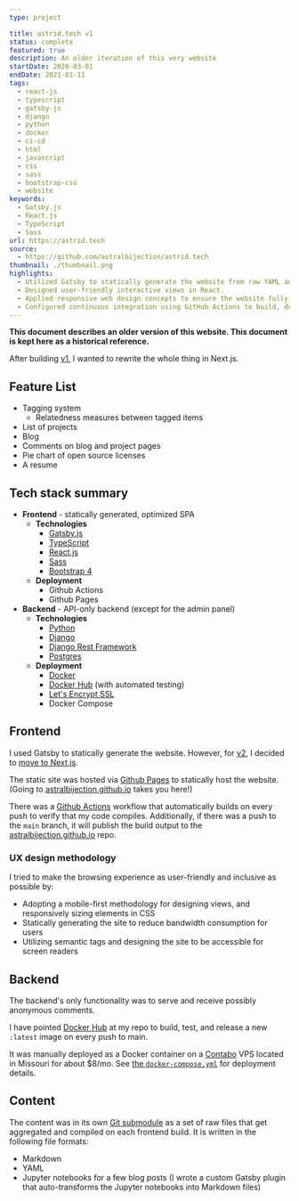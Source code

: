 ```yaml
---
type: project

title: astrid.tech v1
status: complete
featured: true
description: An older iteration of this very website
startDate: 2020-03-01
endDate: 2021-01-11
tags:
  - react-js
  - typescript
  - gatsby-js
  - django
  - python
  - docker
  - ci-cd
  - html
  - javascript
  - css
  - sass
  - bootstrap-css
  - website
keywords:
  - Gatsby.js
  - React.js
  - TypeScript
  - Sass
url: https://astrid.tech
source:
  - https://github.com/astralbijection/astrid.tech
thumbnail: ./thumbnail.png
highlights:
  - Utilized Gatsby to statically generate the website from raw YAML and Markdown files.
  - Designed user-friendly interactive views in React.
  - Applied responsive web design concepts to ensure the website fully takes advantage of mobile, tablet, and desktop.
  - Configured continuous integration using GitHub Actions to build, deploy, and publish the website.
---
```


**This document describes an older version of this website. This document is kept here as a historical reference.**

After building [v1](https://astrid.tech/projects/astrid-tech-v1), I wanted to rewrite the whole thing in Next.js.

## Feature List

- Tagging system
  - Relatedness measures between tagged items
- List of projects
- Blog
- Comments on blog and project pages
- Pie chart of open source licenses
- A resume

## Tech stack summary

- **Frontend** - statically generated, optimized SPA
  - **Technologies**
    - [Gatsby.js](https://www.gatsbyjs.com/)
    - [TypeScript](https://www.typescriptlang.org/)
    - [React.js](https://reactjs.org/)
    - [Sass](https://sass-lang.com/)
    - [Bootstrap 4](https://getbootstrap.com/)
  - **Deployment**
    - Github Actions
    - Github Pages
- **Backend** - API-only backend (except for the admin panel)
  - **Technologies**
    - [Python](https://www.python.org/)
    - [Django](https://www.djangoproject.com/)
    - [Django Rest Framework](https://www.django-rest-framework.org/)
    - [Postgres](https://www.postgresql.org/)
  - **Deployment**
    - [Docker](https://www.docker.com/)
    - [Docker Hub](https://hub.docker.com/) (with automated testing)
    - [Let's Encrypt SSL](https://letsencrypt.org/)
    - Docker Compose

## Frontend

I used Gatsby to statically generate the website. However, for [v2](https://astrid.tech/projects/astrid-tech), I decided to [move to Next.js](https://astrid.tech/2020/12/20/backend#replacing-gatsby).

The static site was hosted via [Github Pages](https://github.com/astralbijection/astrid.tech) to statically host the website. (Going to [astralbijection.github.io](https://astralbijection.github.io) takes you here!)

There was a [Github Actions](https://github.com/astralbijection/astrid.tech/actions) workflow that automatically builds on every push to verify that my code compiles. Additionally, if there was a push to the `main` branch, it will publish the build output to the [astralbijection.github.io](https://github.com/astralbijection/astralbijection.github.io) repo.

### UX design methodology

I tried to make the browsing experience as user-friendly and inclusive as possible by:

- Adopting a mobile-first methodology for designing views, and responsively sizing elements in CSS
- Statically generating the site to reduce bandwidth consumption for users
- Utilizing semantic tags and designing the site to be accessible for screen readers

## Backend

The backend's only functionality was to serve and receive possibly anonymous comments.

I have pointed [Docker Hub](https://hub.docker.com/repository/docker/astridyu/astrid_tech_api) at my repo to build, test, and release a new `:latest` image on every push to main.

It was manually deployed as a Docker container on a [Contabo](https://contabo.com) VPS located in Missouri for about \$8/mo. See [the `docker-compose.yml`](https://github.com/astralbijection/astrid.tech/blob/main/docker-compose.yml) for deployment details.

## Content

The content was in its own [Git submodule](https://github.com/astralbijection/astrid.tech-content) as a set of raw files that get aggregated and compiled on each frontend build. It is written in the following file formats:

- Markdown
- YAML
- Jupyter notebooks for a few blog posts (I wrote a custom Gatsby plugin that auto-transforms the Jupyter notebooks into Markdown files)
